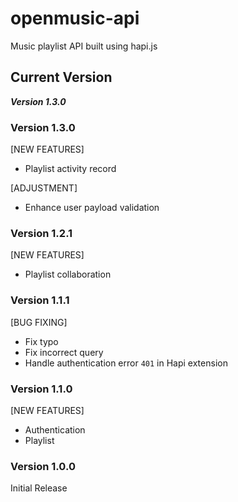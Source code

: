 # openmusic-api
Music playlist API built using hapi.js

## Current Version
***Version 1.3.0***

### Version 1.3.0
[NEW FEATURES]
- Playlist activity record

[ADJUSTMENT]
- Enhance user payload validation

### Version 1.2.1
[NEW FEATURES]
- Playlist collaboration

### Version 1.1.1
[BUG FIXING]
- Fix typo
- Fix incorrect query
- Handle authentication error `401` in Hapi extension

### Version 1.1.0
[NEW FEATURES]
- Authentication
- Playlist

### Version 1.0.0
Initial Release